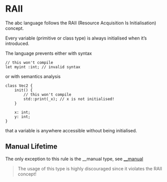 # RAII

The abc language follows the RAII (Resource Acquisition Is Initialisation) concept.

Every variable (primitive or class type) is always initialised when it’s introduced.

The language prevents either with syntax
```
// this won't compile
let myint :int; // invalid syntax
```
or with semantics analysis
```
class Vec2 {
    init() {
        // this won't compile
        std::print(_x); // x is not initialised!
    }

    x: int;
    y: int;
}
```
that a variable is anywhere accessible without being initialised.

## Manual Lifetime
The only exception to this rule is the \_\_manual<T> type, see [\_\_manual](RAII/\_\_manual.md)

>The usage of this type is highly discouraged since it violates the RAII concept!
